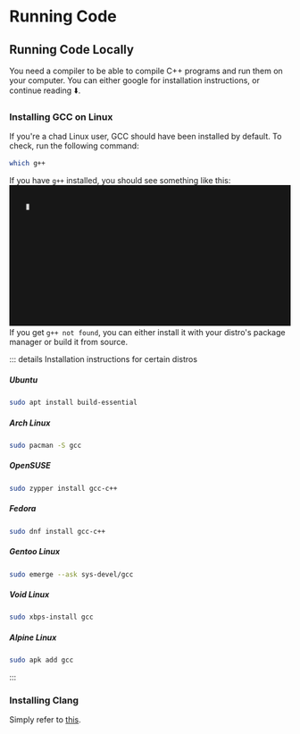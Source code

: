 # Running Code

## Running Code Locally
You need a compiler to be able to compile C++ programs and run them on your computer. You can either google for installation instructions, or continue reading ⬇️.

### Installing GCC on Linux
If you're a chad Linux user, GCC should have been installed by default. To check, run the following command:
```sh
which g++
```
If you have `g++` installed, you should see something like this:
![GCC installed](/whichg++.gif)
If you get `g++ not found`, you can either install it with your distro's package manager or build it from source.

::: details Installation instructions for certain distros
##### Ubuntu
```sh
sudo apt install build-essential
```

##### Arch Linux
```sh
sudo pacman -S gcc
```

##### OpenSUSE
```sh
sudo zypper install gcc-c++
```

##### Fedora
```sh
sudo dnf install gcc-c++
```

##### Gentoo Linux
```sh
sudo emerge --ask sys-devel/gcc
```

##### Void Linux
```sh
sudo xbps-install gcc
```

##### Alpine Linux
```sh
sudo apk add gcc
```
:::

### Installing Clang
Simply refer to [this](https://releases.llvm.org/download.html).
